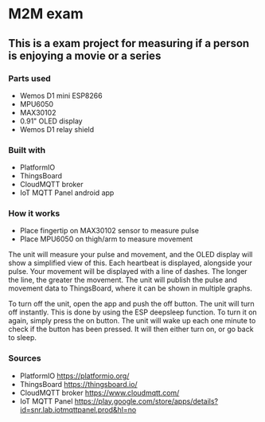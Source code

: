 # M2M exam

## This is a exam project for measuring if a person is enjoying a movie or a series

### Parts used 
- Wemos D1 mini ESP8266
- MPU6050
- MAX30102
- 0.91" OLED display
- Wemos D1 relay shield

### Built with
- PlatformIO
- ThingsBoard 
- CloudMQTT broker
- IoT MQTT Panel android app

### How it works
- Place fingertip on MAX30102 sensor to measure pulse
- Place MPU6050 on thigh/arm to measure movement

The unit will measure your pulse and movement, and the OLED display will show a simplified view of this. 
Each heartbeat is displayed, alongside your pulse. Your movement will be displayed with a line of dashes. 
The longer the line, the greater the movement. 
The unit will publish the pulse and movement data to ThingsBoard, where it can be shown in multiple graphs. 

To turn off the unit, open the app and push the off button. The unit will turn off instantly. This is done
by using the ESP deepsleep function. 
To turn it on again, simply press the on button. The unit will wake up each one minute to check if the button 
has been pressed. It will then either turn on, or go back to sleep. 

### Sources
- PlatformIO
  https://platformio.org/
- ThingsBoard
  https://thingsboard.io/
- CloudMQTT broker
  https://www.cloudmqtt.com/ 
- IoT MQTT Panel
  https://play.google.com/store/apps/details?id=snr.lab.iotmqttpanel.prod&hl=no 
